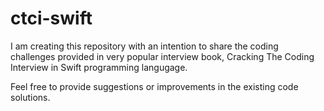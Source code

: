 # ctci-swift

I am creating this repository with an intention to share the coding challenges provided in very popular interview book, Cracking The Coding Interview in Swift programming langugage.

Feel free to provide suggestions or improvements in the existing code solutions.
